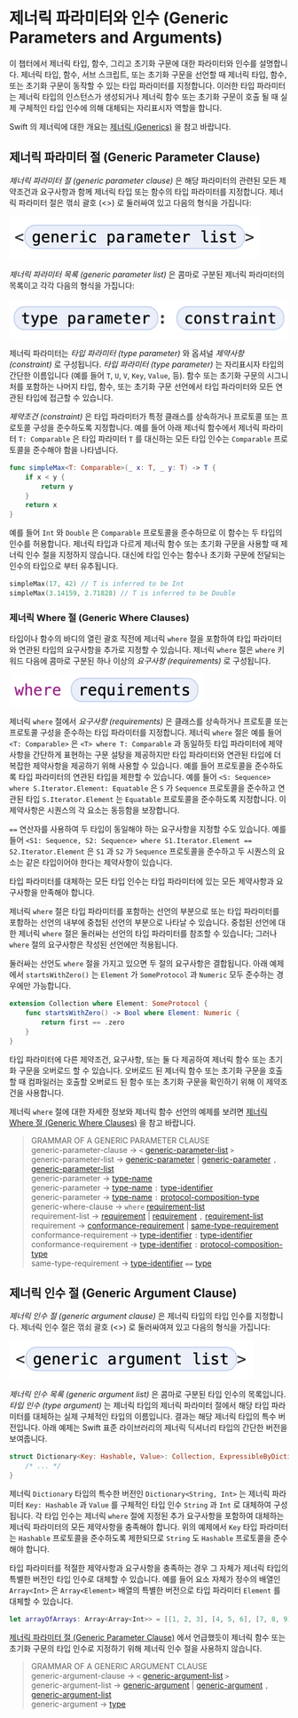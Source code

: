 # 제너릭 파라미터와 인수 (Generic Parameters and Arguments)

이 챕터에서 제너릭 타입, 함수, 그리고 초기화 구문에 대한 파라미터와 인수를 설명합니다. 제너릭 타입, 함수, 서브 스크립트, 또는 초기화 구문을 선언할 때 제너릭 타입, 함수, 또는 초기화 구문이 동작할 수 있는 타입 파라미터를 지정합니다. 이러한 타입 파라미터는 제너릭 타입의 인스턴스가 생성되거나 제너릭 함수 또는 초기화 구문이 호출 될 때 실제 구체적인 타입 인수에 의해 대체되는 자리표시자 역할을 합니다.

Swift 의 제너릭에 대한 개요는 [제너릭 (Generics)](../language-guide-1/generics.md) 을 참고 바랍니다.

## 제너릭 파라미터 절 (Generic Parameter Clause)

_제너릭 파라미터 절 (generic parameter clause)_ 은 해당 파라미터의 관련된 모든 제약조건과 요구사항과 함께 제너릭 타입 또는 함수의 타입 파라미터를 지정합니다. 제너릭 파라미터 절은 꺾쇠 괄호 (<>) 로 둘러싸여 있고 다음의 형식을 가집니다:

![](<../.gitbook/assets/스크린샷 2021-02-22 오후 3.42.01.png>)

_제너릭 파라미터 목록 (generic parameter list)_ 은 콤마로 구분된 제너릭 파라미터의 목록이고 각각 다음의 형식을 가집니다:

![](<../.gitbook/assets/스크린샷 2021-02-22 오후 3.42.32.png>)

제너릭 파라미터는 _타입 파라미터 (type parameter)_ 와 옵셔널 _제약사항 (constraint)_ 로 구성됩니다. _타입 파라미터 (type parameter)_ 는 자리표시자 타입의 간단한 이름입니다 (예를 들어 `T`, `U`, `V`, `Key`, `Value`, 등). 함수 또는 초기화 구문의 시그니처를 포함하는 나머지 타입, 함수, 또는 초기화 구문 선언에서 타입 파라미터와 모든 연관된 타입에 접근할 수 있습니다.

_제약조건 (constraint)_ 은 타입 파라미터가 특정 클래스를 상속하거나 프로토콜 또는 프로토콜 구성을 준수하도록 지정합니다. 예를 들어 아래 제너릭 함수에서 제너릭 파라미터 `T: Comparable` 은 타입 파라미터 `T` 를 대신하는 모든 타입 인수는 `Comparable` 프로토콜을 준수해야 함을 나타냅니다.

```swift
func simpleMax<T: Comparable>(_ x: T, _ y: T) -> T {
    if x < y {
        return y
    }
    return x
}
```

예를 들어 `Int` 와 `Double` 은 `Comparable` 프로토콜을 준수하므로 이 함수는 두 타입의 인수를 허용합니다. 제너릭 타입과 다르게 제너릭 함수 또는 초기화 구문을 사용할 때 제너릭 인수 절을 지정하지 않습니다. 대신에 타입 인수는 함수나 초기화 구문에 전달되는 인수의 타입으로 부터 유추됩니다.

```swift
simpleMax(17, 42) // T is inferred to be Int
simpleMax(3.14159, 2.71828) // T is inferred to be Double
```

### 제너릭 Where 절 (Generic Where Clauses)

타입이나 함수의 바디의 열린 괄호 직전에 제너릭 `where` 절을 포함하여 타입 파라미터와 연관된 타입의 요구사항을 추가로 지정할 수 있습니다. 제너릭 `where` 절은 `where` 키워드 다음에 콤마로 구분된 하나 이상의 _요구사항 (requirements)_ 로 구성됩니다.

![](<../.gitbook/assets/스크린샷 2021-02-22 오후 3.44.04.png>)

제너릭 `where` 절에서 _요구사항 (requirements)_ 은 클래스를 상속하거나 프로토콜 또는 프로토콜 구성을 준수하는 타입 파라미터를 지정합니다. 제너릭 `where` 절은 예를 들어 `<T: Comparable>` 은 `<T> where T: Comparable` 과 동일하듯 타입 파라미터에 제약사항을 간단하게 표현하는 구문 설탕을 제공하지만 타입 파라미터와 연관된 타입에 더 복잡한 제약사항을 제공하기 위해 사용할 수 있습니다. 예를 들어 프로토콜을 준수하도록 타입 파라미터의 연관된 타입을 제한할 수 있습니다. 예를 들어 `<S: Sequence> where S.Iterator.Element: Equatable` 은 `S` 가 `Sequence` 프로토콜을 준수하고 연관된 타입 `S.Iterator.Element` 는 `Equatable` 프로토콜을 준수하도록 지정합니다. 이 제약사항은 시퀀스의 각 요소는 동등함을 보장합니다.

`==` 연산자를 사용하여 두 타입이 동일해야 하는 요구사항을 지정할 수도 있습니다. 예를 들어 `<S1: Sequence, S2: Sequence> where S1.Iterator.Element == S2.Iterator.Element` 은 `S1` 과 `S2` 가 `Sequence` 프로토콜을 준수하고 두 시퀀스의 요소는 같은 타입이어야 한다는 제약사항이 있습니다.

타입 파라미터를 대체하는 모든 타입 인수는 타입 파라미터에 있는 모든 제약사항과 요구사항을 만족해야 합니다.

제너릭 `where` 절은 타입 파라미터를 포함하는 선언의 부분으로 또는 타입 파라미터를 포함하는 선언의 내부에 중첩된 선언의 부분으로 나타날 수 있습니다. 중첩된 선언에 대한 제너릭 `where` 절은 둘러싸는 선언의 타입 파라미터를 참조할 수 있습니다; 그러나 `where` 절의 요구사항은 작성된 선언에만 적용됩니다.

둘러싸는 선언도 `where` 절을 가지고 있으면 두 절의 요구사항은 결합됩니다. 아래 예제에서 `startsWithZero()` 는 `Element` 가 `SomeProtocol` 과 `Numeric` 모두 준수하는 경우에만 가능합니다.

```swift
extension Collection where Element: SomeProtocol {
    func startsWithZero() -> Bool where Element: Numeric {
        return first == .zero
    }
}
```

타입 파라미터에 다른 제약조건, 요구사항, 또는 둘 다 제공하여 제너릭 함수 또는 초기화 구문을 오버로드 할 수 있습니다. 오버로드 된 제너릭 함수 또는 초기화 구문을 호출할 때 컴파일러는 호출할 오버로드 된 함수 또는 초기화 구문을 확인하기 위해 이 제약조건을 사용합니다.

제너릭 `where` 절에 대한 자세한 정보와 제너릭 함수 선언의 예제를 보려면 [제너릭 Where 절 (Generic Where Clauses)](../language-guide-1/generics.md#where-generic-where-clauses) 을 참고 바랍니다.

> GRAMMAR OF A GENERIC PARAMETER CLAUSE\
> generic-parameter-clause → `<` [generic-parameter-list](https://docs.swift.org/swift-book/ReferenceManual/GenericParametersAndArguments.html#grammar\_generic-parameter-list)  `>` \
> generic-parameter-list → [generic-parameter](https://docs.swift.org/swift-book/ReferenceManual/GenericParametersAndArguments.html#grammar\_generic-parameter) |  [generic-parameter](https://docs.swift.org/swift-book/ReferenceManual/GenericParametersAndArguments.html#grammar\_generic-parameter)  `,` [generic-parameter-list](https://docs.swift.org/swift-book/ReferenceManual/GenericParametersAndArguments.html#grammar\_generic-parameter-list)\
> generic-parameter → [type-name](https://docs.swift.org/swift-book/ReferenceManual/Types.html#grammar\_type-name)\
> generic-parameter → [type-name](https://docs.swift.org/swift-book/ReferenceManual/Types.html#grammar\_type-name)  `:` [type-identifier](https://docs.swift.org/swift-book/ReferenceManual/Types.html#grammar\_type-identifier)\
> generic-parameter → [type-name](https://docs.swift.org/swift-book/ReferenceManual/Types.html#grammar\_type-name)  `:` [protocol-composition-type](https://docs.swift.org/swift-book/ReferenceManual/Types.html#grammar\_protocol-composition-type)\
> generic-where-clause → `where` [requirement-list](https://docs.swift.org/swift-book/ReferenceManual/GenericParametersAndArguments.html#grammar\_requirement-list)\
> requirement-list → [requirement](https://docs.swift.org/swift-book/ReferenceManual/GenericParametersAndArguments.html#grammar\_requirement) |  [requirement](https://docs.swift.org/swift-book/ReferenceManual/GenericParametersAndArguments.html#grammar\_requirement)  `,` [requirement-list](https://docs.swift.org/swift-book/ReferenceManual/GenericParametersAndArguments.html#grammar\_requirement-list)\
> requirement → [conformance-requirement](https://docs.swift.org/swift-book/ReferenceManual/GenericParametersAndArguments.html#grammar\_conformance-requirement) |  [same-type-requirement](https://docs.swift.org/swift-book/ReferenceManual/GenericParametersAndArguments.html#grammar\_same-type-requirement)\
> conformance-requirement → [type-identifier](https://docs.swift.org/swift-book/ReferenceManual/Types.html#grammar\_type-identifier)  `:` [type-identifier](https://docs.swift.org/swift-book/ReferenceManual/Types.html#grammar\_type-identifier)\
> conformance-requirement → [type-identifier](https://docs.swift.org/swift-book/ReferenceManual/Types.html#grammar\_type-identifier)  `:` [protocol-composition-type](https://docs.swift.org/swift-book/ReferenceManual/Types.html#grammar\_protocol-composition-type)\
> same-type-requirement → [type-identifier](https://docs.swift.org/swift-book/ReferenceManual/Types.html#grammar\_type-identifier)  `==` [type](https://docs.swift.org/swift-book/ReferenceManual/Types.html#grammar\_type)

## 제너릭 인수 절 (Generic Argument Clause)

_제너릭 인수 절 (generic argument clause)_ 은 제너릭 타입의 타입 인수를 지정합니다. 제너릭 인수 절은 꺾쇠 괄호 (<>) 로 둘러싸여져 있고 다음의 형식을 가집니다:

![](<../.gitbook/assets/스크린샷 2021-02-22 오후 3.45.58.png>)

_제너릭 인수 목록 (generic argument list)_ 은 콤마로 구분된 타입 인수의 목록입니다. _타입 인수 (type argument)_ 는 제너릭 타입의 제너릭 파라미터 절에서 해당 타입 파라미터를 대체하는 실제 구체적인 타입의 이름입니다. 결과는 해당 제너릭 타입의 특수 버전입니다. 아래 예제는 Swift 표준 라이브러리의 제너릭 딕셔너리 타입의 간단한 버전을 보여줍니다.

```swift
struct Dictionary<Key: Hashable, Value>: Collection, ExpressibleByDictionaryLiteral {
    /* ... */
}
```

제너릭 `Dictionary` 타입의 특수한 버전인 `Dictionary<String, Int>` 는 제너릭 파라미터 `Key: Hashable` 과 `Value` 를 구체적인 타입 인수 `String` 과 `Int` 로 대체하여 구성됩니다. 각 타입 인수는 제너릭 `where` 절에 지정된 추가 요구사항을 포함하여 대체하는 제너릭 파라미터의 모든 제약사항을 충족해야 합니다. 위의 예제에서 `Key` 타입 파라미터는 `Hashable` 프로토콜을 준수하도록 제한되므로 `String` 도 `Hashable` 프로토콜을 준수해야 합니다.

타입 파라미터를 적절한 제약사항과 요구사항을 충족하는 경우 그 자체가 제너릭 타입의 특별한 버전인 타입 인수로 대체할 수 있습니다. 예를 들어 요소 자체가 정수의 배열인 `Array<Int>` 은 `Array<Element>` 배열의 특별한 버전으로 타입 파라미터 `Element` 를 대체할 수 있습니다.

```swift
let arrayOfArrays: Array<Array<Int>> = [[1, 2, 3], [4, 5, 6], [7, 8, 9]]
```

[제너릭 파라미터 절 (Generic Parameter Clause)](generic-parameters-and-arguments.md#generic-parameter-clause) 에서 언급했듯이 제너릭 함수 또는 초기화 구문의 타입 인수로 지정하기 위해 제너릭 인수 절을 사용하지 않습니다.

> GRAMMAR OF A GENERIC ARGUMENT CLAUSE\
> generic-argument-clause → `<` [generic-argument-list](https://docs.swift.org/swift-book/ReferenceManual/GenericParametersAndArguments.html#grammar\_generic-argument-list)  `>` \
> generic-argument-list → [generic-argument](https://docs.swift.org/swift-book/ReferenceManual/GenericParametersAndArguments.html#grammar\_generic-argument) |  [generic-argument](https://docs.swift.org/swift-book/ReferenceManual/GenericParametersAndArguments.html#grammar\_generic-argument)  `,` [generic-argument-list](https://docs.swift.org/swift-book/ReferenceManual/GenericParametersAndArguments.html#grammar\_generic-argument-list)\
> generic-argument → [type](https://docs.swift.org/swift-book/ReferenceManual/Types.html#grammar\_type)
